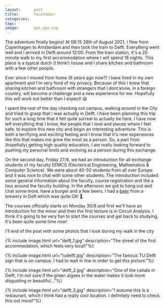 ```yaml
---
layout:      post
title:       Touchdown!
categories:
tags:
image:       ppe_ppe.svg
---
```


The adventure finally begins!
At 08:15 26th of August 2021, I flew from Copenhagen to Amsterdam and then took the train to Delft.
Everything went well and I arrived in Delft around 12:00.
From the train station, it's a 20 minute walk to my first accommodation where I will
spend 18 nights. This place is a typical dutch (I think!) house and I share
kitchen and bathroom with a few other people.

Ever since I moved from home (6 years ago now?) I have lived in my own
apartment and I'm very fond of my privacy. Because of this I knew that
sharing kitchen and bathroom with strangers that I dont know, in a foreign country,
will become a challenge and a new experience for me. Hopefully this will work out
better than I expect! 😃

I spent the rest of the day checking out campus, walking around in the City
and tried to grasp that I was actually in Delft. I have been planning this trip
for such a long time that it felt quite surreal to actually be here.
I have now left everything that I know, the people that I love and places where I feel safe,
to explore this new city and begin an interesting adventure.
This is both a terrifying and exciting feeling and I know that it's new experiences
like this that makes me grow the most as a person. So, a part from (hopefully)
getting high quality education, I am really looking forward to pushing my personal
limits and evolving as a person during this exchange.

On the second day, Friday 27/8, we had an introduction for all exchange students
of my faculty EEMCS (Electerical Engineering, Mathematics & Computer Science).
We were about 40-50 students from all over Europe and it
was nice to chat with some other students. The introduction included some general
information about the faculty, course registration and the a tour around the faculty building. In the afternoon we got to hang out and chat some more, have a burger and a few beers. I had a [beer](https://delftsebrouwers.nl/bieren/tripel) from a brewery in Deft which was quite Ok! 🍺.

The courses officially starts on Monday 30/8 and first we'll have an introduction
for the minor and then the first lecture is in Circuit Analysis. I think it's
going to be very fun to start the courses and get back to studying, it's been
quite some time now!

I'll end of the post with some photos that I took during my walk in the city

{% include image.html url="delft_1.jpg" description="The street of the first accommodation, which feels very local!"%}

{% include image.html url="tudelft.jpg" description="The famous TU Delft sign that is on campus. I had to wait in line in order to
get this picture."%}

{% include image.html url="delft_2.jpg" description="One of the canals in Delft, I'm not sure if the green algaes in the water
makes it look more disgusting or beautiful..."%}

{% include image.html url="delft_3.jpg" description="I assume this is a restaurant, which I think had a really cool location.
I definitely need to check this out more!"%}
